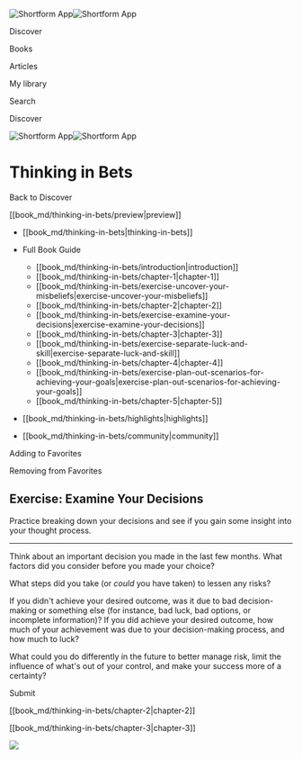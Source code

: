 ![Shortform App](/img/logo.36a2399e.svg)![Shortform App](/img/logo-dark.70c1b072.svg)

Discover

Books

Articles

My library

Search

Discover

![Shortform App](/img/logo.36a2399e.svg)![Shortform App](/img/logo-dark.70c1b072.svg)

# Thinking in Bets

Back to Discover

[[book_md/thinking-in-bets/preview|preview]]

  * [[book_md/thinking-in-bets|thinking-in-bets]]
  * Full Book Guide

    * [[book_md/thinking-in-bets/introduction|introduction]]
    * [[book_md/thinking-in-bets/chapter-1|chapter-1]]
    * [[book_md/thinking-in-bets/exercise-uncover-your-misbeliefs|exercise-uncover-your-misbeliefs]]
    * [[book_md/thinking-in-bets/chapter-2|chapter-2]]
    * [[book_md/thinking-in-bets/exercise-examine-your-decisions|exercise-examine-your-decisions]]
    * [[book_md/thinking-in-bets/chapter-3|chapter-3]]
    * [[book_md/thinking-in-bets/exercise-separate-luck-and-skill|exercise-separate-luck-and-skill]]
    * [[book_md/thinking-in-bets/chapter-4|chapter-4]]
    * [[book_md/thinking-in-bets/exercise-plan-out-scenarios-for-achieving-your-goals|exercise-plan-out-scenarios-for-achieving-your-goals]]
    * [[book_md/thinking-in-bets/chapter-5|chapter-5]]
  * [[book_md/thinking-in-bets/highlights|highlights]]
  * [[book_md/thinking-in-bets/community|community]]



Adding to Favorites 

Removing from Favorites 

## Exercise: Examine Your Decisions

Practice breaking down your decisions and see if you gain some insight into your thought process.

* * *

Think about an important decision you made in the last few months. What factors did you consider before you made your choice?

What steps did you take (or _could_ you have taken) to lessen any risks?

If you didn't achieve your desired outcome, was it due to bad decision-making or something else (for instance, bad luck, bad options, or incomplete information)? If you did achieve your desired outcome, how much of your achievement was due to your decision-making process, and how much to luck?

What could you do differently in the future to better manage risk, limit the influence of what's out of your control, and make your success more of a certainty?

Submit 

[[book_md/thinking-in-bets/chapter-2|chapter-2]]

[[book_md/thinking-in-bets/chapter-3|chapter-3]]

![](https://bat.bing.com/action/0?ti=56018282&Ver=2&mid=0b973bdf-2e80-4485-9c0e-934b1319fdc7&sid=48a964a0642711eeb2d9b36fc717f5e2&vid=48a9a1e0642711eebeaf23361361f0d4&vids=0&msclkid=N&pi=0&lg=en-US&sw=800&sh=600&sc=24&nwd=1&tl=Shortform%20%7C%20Book&p=https%3A%2F%2Fwww.shortform.com%2Fapp%2Fbook%2Fthinking-in-bets%2Fexercise-examine-your-decisions&r=&lt=991&evt=pageLoad&sv=1&rn=80320)
